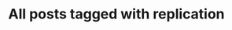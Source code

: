 ---
layout: tag
title: "All posts tagged with replication"
permalink: /weblog/tags/replication/
taxonomy: replication
---